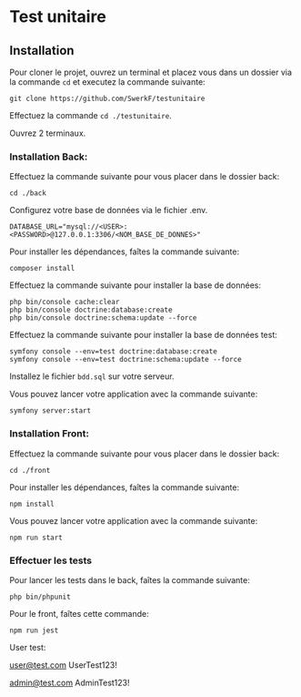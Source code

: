 ﻿# Test unitaire

## Installation

Pour cloner le projet, ouvrez un terminal et placez vous dans un dossier via la commande `cd` et executez la commande suivante:

```
git clone https://github.com/SwerkF/testunitaire
```

Effectuez la commande `cd ./testunitaire`.

Ouvrez 2 terminaux.

### Installation Back:

Effectuez la commande suivante pour vous placer dans le dossier back:

```
cd ./back
```

Configurez votre base de données via le fichier .env.

```
DATABASE_URL="mysql://<USER>:<PASSWORD>@127.0.0.1:3306/<NOM_BASE_DE_DONNES>"
```

Pour installer les dépendances, faîtes la commande suivante:

```
composer install
```

Effectuez la commande suivante pour installer la base de données:
```
php bin/console cache:clear
php bin/console doctrine:database:create     
php bin/console doctrine:schema:update --force
```

Effectuez la commande suivante pour installer la base de données test:

```     
symfony console --env=test doctrine:database:create
symfony console --env=test doctrine:schema:update --force
```

Installez le fichier ```bdd.sql``` sur votre serveur.

Vous pouvez lancer votre application avec la commande suivante:
```
symfony server:start
```

### Installation Front:


Effectuez la commande suivante pour vous placer dans le dossier back:

```
cd ./front
```

Pour installer les dépendances, faîtes la commande suivante:

```
npm install
```

Vous pouvez lancer votre application avec la commande suivante:
```
npm run start
```

### Effectuer les tests

Pour lancer les tests dans le back, faîtes la commande suivante:
```
php bin/phpunit
```

Pour le front, faîtes cette commande:
```
npm run jest
```

User test:

user@test.com
UserTest123!

admin@test.com
AdminTest123!
